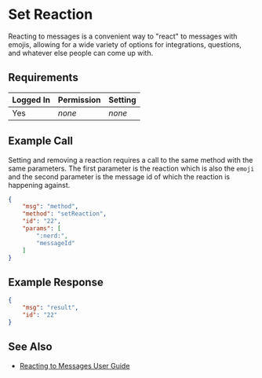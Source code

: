 # Set Reaction
Reacting to messages is a convenient way to "react" to messages with emojis, allowing for a wide variety of options for integrations, questions, and whatever else people can come up with.

## Requirements
| Logged In | Permission | Setting |
| --- | --- | --- |
| Yes | _none_ | _none_ |

## Example Call
Setting and removing a reaction requires a call to the same method with the same parameters. The first parameter is the reaction which is also the `emoji` and the second parameter is the message id of which the reaction is happening against.
```json
{
    "msg": "method",
    "method": "setReaction",
    "id": "22",
    "params": [
        ":nerd:",
        "messageId"
    ]
}
```

## Example Response
```json
{
    "msg": "result",
    "id": "22"
}
```

## See Also
* [Reacting to Messages User Guide][1]

[1]:../../../user-guides/reactions
